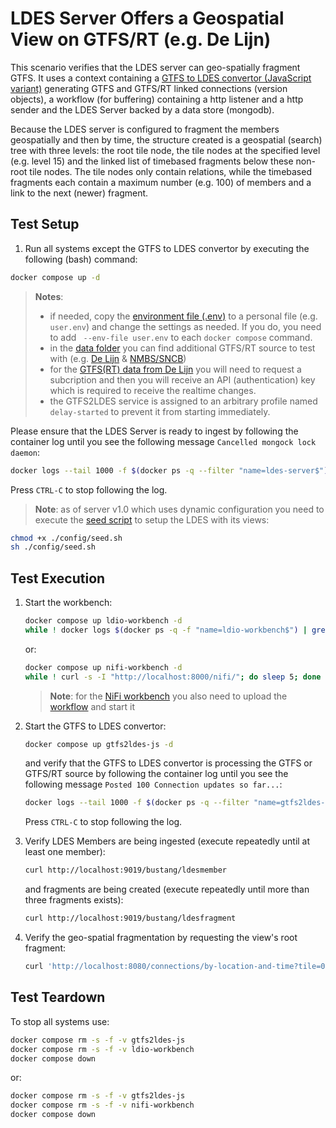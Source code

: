 # LDES Server Offers a Geospatial View on GTFS/RT (e.g. De Lijn)
This scenario verifies that the LDES server can geo-spatially fragment GTFS. It uses a context containing a [GTFS to LDES convertor (JavaScript variant)](https://github.com/julianrojas87/gtfs2ldes-js) generating GTFS and GTFS/RT linked connections (version objects), a workflow (for buffering) containing a http listener and a http sender and the LDES Server backed by a data store (mongodb).

Because the LDES server is configured to fragment the members geospatially and then by time, the structure created is a geospatial (search) tree with three levels: the root tile node, the tile nodes at the specified level (e.g. level 15) and the linked list of timebased fragments below these non-root tile nodes. The tile nodes only contain relations, while the timebased fragments each contain a maximum number (e.g. 100) of members and a link to the next (newer) fragment.

## Test Setup
1. Run all systems except the GTFS to LDES convertor by executing the following (bash) command:
```bash
docker compose up -d
```
> **Notes**:
> * if needed, copy the [environment file (.env)](./.env) to a personal file (e.g. `user.env`) and change the settings as needed. If you do, you need to add ` --env-file user.env` to each `docker compose` command.
> * in the [data folder](./data/) you can find additional GTFS/RT source to test with (e.g. [De Lijn](./data/delijn.env) & [NMBS/SNCB](./data/nmbs.env))
> * for the [GTFS(RT) data from De Lijn](https://data.delijn.be/) you will need to request a subcription and then you will receive an API (authentication) key which is required to receive the realtime changes.
> * the GTFS2LDES service is assigned to an arbitrary profile named `delay-started` to prevent it from starting immediately.

Please ensure that the LDES Server is ready to ingest by following the container log until you see the following message `Cancelled mongock lock daemon`:
```bash
docker logs --tail 1000 -f $(docker ps -q --filter "name=ldes-server$")
```
Press `CTRL-C` to stop following the log.

> **Note**: as of server v1.0 which uses dynamic configuration you need to execute the [seed script](./config/seed.sh) to setup the LDES with its views:
```bash
chmod +x ./config/seed.sh
sh ./config/seed.sh
```

## Test Execution
1. Start the workbench:
    ```bash
    docker compose up ldio-workbench -d
    while ! docker logs $(docker ps -q -f "name=ldio-workbench$") | grep 'Started Application in' ; do sleep 1; done
    ```
    or:
    ```bash
    docker compose up nifi-workbench -d
    while ! curl -s -I "http://localhost:8000/nifi/"; do sleep 5; done
    ```
    > **Note**: for the [NiFi workbench](http://localhost:8000/nifi/) you also need to upload the [workflow](./nifi-workflow.json) and start it

2. Start the GTFS to LDES convertor:
    ```bash
    docker compose up gtfs2ldes-js -d
    ```
    and verify that the GTFS to LDES convertor is processing the GTFS or GTFS/RT source  by following the container log until you see the following message `Posted 100 Connection updates so far...`:
    ```bash
    docker logs --tail 1000 -f $(docker ps -q --filter "name=gtfs2ldes-js$")
    ```
    Press `CTRL-C` to stop following the log.

3. Verify LDES Members are being ingested (execute repeatedly until at least one member):
    ```bash
    curl http://localhost:9019/bustang/ldesmember
    ```
    and fragments are being created (execute repeatedly until more than three fragments exists):
    ```bash
    curl http://localhost:9019/bustang/ldesfragment
    ```

4. Verify the geo-spatial fragmentation by requesting the view's root fragment:
    ```bash
    curl 'http://localhost:8080/connections/by-location-and-time?tile=0/0/0'
    ```

## Test Teardown
To stop all systems use:
```bash
docker compose rm -s -f -v gtfs2ldes-js
docker compose rm -s -f -v ldio-workbench
docker compose down
```
or:
```bash
docker compose rm -s -f -v gtfs2ldes-js
docker compose rm -s -f -v nifi-workbench
docker compose down
```
